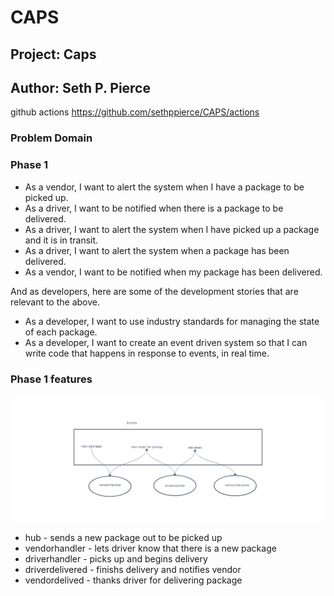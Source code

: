 # CAPS

## Project: Caps

## Author: Seth P. Pierce

github actions <https://github.com/sethppierce/CAPS/actions>

### Problem Domain

### Phase 1

- As a vendor, I want to alert the system when I have a package to be picked up.
- As a driver, I want to be notified when there is a package to be delivered.
- As a driver, I want to alert the system when I have picked up a package and it is in transit.
- As a driver, I want to alert the system when a package has been delivered.
- As a vendor, I want to be notified when my package has been delivered.

And as developers, here are some of the development stories that are relevant to the above.

- As a developer, I want to use industry standards for managing the state of each package.
- As a developer, I want to create an event driven system so that I can write code that happens in response to events, in real time.

### Phase 1 features

![Phase 1](lab11.png)

- hub - sends a new package out to be picked up
- vendorhandler - lets driver know that there is a new package
- driverhandler - picks up and begins delivery
- driverdelivered - finishs delivery and notifies vendor
- vendordelived - thanks driver for delivering package
